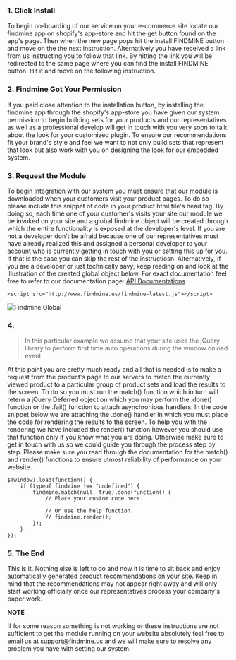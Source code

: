 ### 1. Click Install
To begin on-boarding of our service on your e-commerce site locate our findmine app on shopify's app-store and hit the get button found on the app's page. Then when the new page pops hit the install FINDMINE button and move on the the next instruction. Alternatively you have received a link from us instructing you to follow that link. By hitting the link you will be redirected to the same page where you can find the install FINDMINE button. Hit it and move on the following instruction. 

### 2. Findmine Got Your Permission
If you paid close attention to the installation button, by installing the findmine app through the shopify's app-store you have given our system permission to begin building sets for your products and our representatives as well as a professional develop will get in touch with you very soon to talk about the look for your customized plugin. To ensure our recommendations fit your brand's style and feel we want to not only build sets that represent that look but also work with you on designing the look for our embedded system.

### 3. Request the Module
To begin integration with our system you must ensure that our module is downloaded when your customers visit your product pages. To do so please include this snippet of code in your product html file's head tag. By doing so, each time one of your customer's visits your site our module we be invoked on your site and a global findmine object will be created through which the entire functionality is exposed at the developer's level. If you are not a developer don't be afraid because one of our representatives must have already realized this and assigned a personal developer to your account who is currently getting in touch with you or setting this up for you. If that is the case you can skip the rest of the instructiosn. Alternatively, if you are a developer or just technically savy, keep reading on and look at the illustration of the created global object below. For exact documentation feel free to refer to our documentation page: [API Documentations](https://github.com/Mishki/docs)
```
<script src="http://www.findmine.us/findmine-latest.js"></script>
```
![Findmine Global](https://github.com/Mishki/docs/blob/master/assets/findmine-global.gif)

### 4.
> In this particular example we assume that your site uses the jQuery library to perform first time auto operations during the window onload event.

At this point you are pretty much ready and all that is needed is to make a request from the product's page to our servers to match the currently viewed product to a particular group of product sets and load the results to the screen. To do so you must run the match() function which in turn will retern a jQuery Deferred object on which you may perform the .done() function or the .fail() function to attach asynchronious handlers. In the code snippet below we are attaching the .done() handler in which you must place the code for rendering the results to the screen. To help you with the rendering we have included the render() function however you should use that function only if you know what you are doing. Otherwise make sure to get in touch with us so we could guide you through the process step by step. Please make sure you read through the documentation for the match() and render() functions to ensure utmost reliability of performance on your website.
```
$(window).load(function() {
    if (typeof findmine !== "undefined") {
        findmine.match(null, true).done(function() {
            // Place your custom code here.
        
            // Or use the help function.
            // findmine.render();
        });
    }
});
```

### 5. The End
This is it. Nothing else is left to do and now it is time to sit back and enjoy automatically generated product recommendations on your site. Keep in mind that the recommendations may not appear right away and will only start working officially once our representatives process your company's paper work.

**NOTE**

If for some reason something is not working or these instructions are not sufficient to get the module running on your website absolutely feel free to email us at support@findmine.us and we will make sure to resolve any problem you have with setting our system. 
